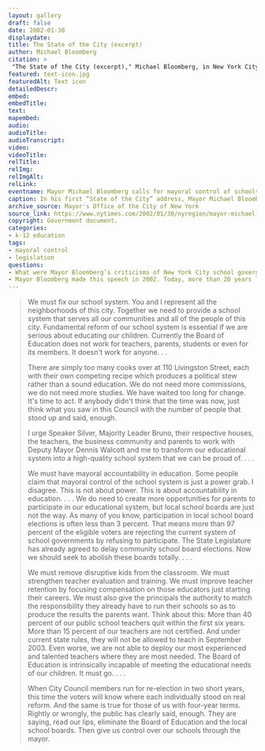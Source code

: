 ```yaml
--- 
layout: gallery
draft: false
date: 2002-01-30
displaydate: 
title: The State of the City (excerpt) 
author: Michael Bloomberg
citation: >
 "The State of the City (excerpt)," Michael Bloomberg, in New York City Civil Rights History Project, Accessed: [Month Day, Year], https://nyccivilrightshistory.org/gallery/state-of-the-city.
featured: text-icon.jpg
featuredAlt: Text icon
detailedDescr: 
embed: 
embedTitle: 
text: 
mapembed: 
audio: 
audioTitle: 
audioTranscript: 
video: 
videoTitle: 
relTitle: 
relImg: 
relImgAlt: 
relLink: 
eventname: Mayor Michael Bloomberg calls for mayoral control of schools.
caption: In his first “State of the City” address, Mayor Michael Bloomberg called for the end of the Board of Education and for the beginning of mayoral control of schools.
archive_source: Mayor's Office of the City of New York
source_link: https://www.nytimes.com/2002/01/30/nyregion/mayor-michael-r-bloombergs-state-of-the-city-address.html
copyright: Government document. 
categories: 
- k-12 education
tags: 
- mayoral control
- legislation
questions: 
- What were Mayor Bloomberg’s criticisms of New York City school governance before mayoral control? Do you agree that mayoral control was the appropriate solution for these problems? What other possible solutions come to mind? 
- Mayor Bloomberg made this speech in 2002. Today, more than 20 years later, what of his criticisms of NYC schools are still accurate?
--- 
```


>We must fix our school system. You and I represent all the neighborhoods of this city. Together we need to provide a school system that serves all our communities and all of the people of this city. Fundamental reform of our school system is essential if we are serious about educating our children. Currently the Board of Education does not work for teachers, parents, students or even for its members. It doesn't work for anyone. . .
>
>There are simply too many cooks over at 110 Livingston Street, each with their own competing recipe which produces a political stew rather than a sound education. We do not need more commissions, we do not need more studies. We have waited too long for change. It's time to act. If anybody didn't think that the time was now, just think what you saw in this Council with the number of people that stood up and said, enough.
>
>I urge Speaker Silver, Majority Leader Bruno, their respective houses, the teachers, the business community and parents to work with Deputy Mayor Dennis Walcott and me to transform our educational system into a high-quality school system that we can be proud of. . . .
>
>We must have mayoral accountability in education. Some people claim that mayoral control of the school system is just a power grab. I disagree. This is not about power. This is about accountability in education. . . . We do need to create more opportunities for parents to participate in our educational system, but local school boards are just not the way. As many of you know, participation in local school board elections is often less than 3 percent. That means more than 97 percent of the eligible voters are rejecting the current system of school governments by refusing to participate. The State Legislature has already agreed to delay community school board elections. Now we should seek to abolish these boards totally. . . .
>
>We must remove disruptive kids from the classroom. We must strengthen teacher evaluation and training. We must improve teacher retention by focusing compensation on those educators just starting their careers. We must also give the principals the authority to match the responsibility they already have to run their schools so as to produce the results the parents want. Think about this: More than 40 percent of our public school teachers quit within the first six years. More than 15 percent of our teachers are not certified. And under current state rules, they will not be allowed to teach in September 2003. Even worse, we are not able to deploy our most experienced and talented teachers where they are most needed. The Board of Education is intrinsically incapable of meeting the educational needs of our children. It must go. . . .
>
>When City Council members run for re-election in two short years, this time the voters will know where each individually stood on real reform. And the same is true for those of us with four-year terms. Rightly or wrongly, the public has clearly said, enough. They are saying, read our lips, eliminate the Board of Education and the local school boards. Then give us control over our schools through the mayor.
